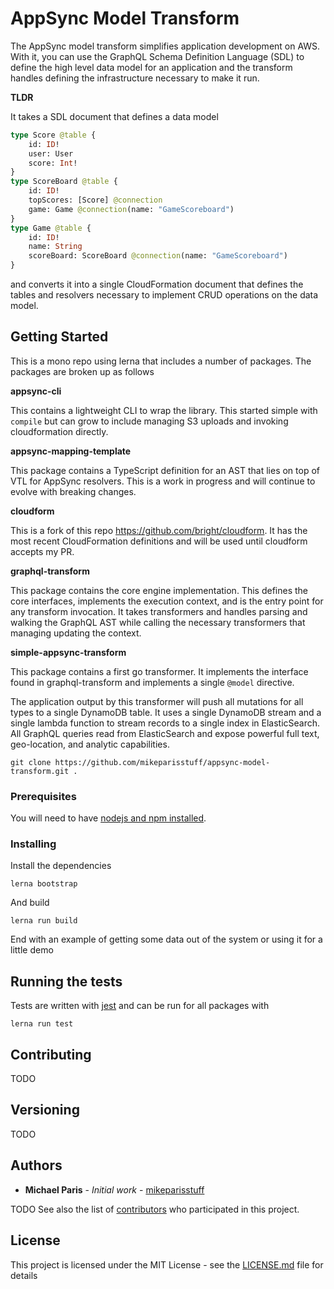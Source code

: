 # AppSync Model Transform

The AppSync model transform simplifies application development on AWS. With it, you can use the GraphQL Schema Definition Language (SDL) to define the high level data model for an application and the transform handles defining the infrastructure necessary to make it run.

**TLDR** 

It takes a SDL document that defines a data model

```graphql
type Score @table {
    id: ID!
    user: User
    score: Int!
}
type ScoreBoard @table {
    id: ID!
    topScores: [Score] @connection
    game: Game @connection(name: "GameScoreboard")
}
type Game @table {
    id: ID!
    name: String
    scoreBoard: ScoreBoard @connection(name: "GameScoreboard")
}
```

and converts it into a single CloudFormation document that defines the tables and resolvers necessary to implement CRUD operations on the data model.


## Getting Started

This is a mono repo using lerna that includes a number of packages. The packages are broken up as follows

**appsync-cli**

This contains a lightweight CLI to wrap the library. This started simple with `compile` but can grow to include managing S3 uploads and invoking cloudformation directly.

**appsync-mapping-template**

This package contains a TypeScript definition for an AST that lies on top of VTL for AppSync resolvers. This is a work in progress and will continue to evolve with breaking changes.

**cloudform**

This is a fork of this repo https://github.com/bright/cloudform. It has the most recent CloudFormation definitions and will be used until cloudform accepts my PR.

**graphql-transform**

This package contains the core engine implementation. This defines the core interfaces, implements the execution context, and is the entry point for any transform invocation. It takes transformers and handles parsing and walking the GraphQL AST while calling the necessary transformers that managing updating the context.

**simple-appsync-transform**

This package contains a first go transformer. It implements the interface found in graphql-transform and implements a single `@model` directive. 

The application output by this transformer will push all mutations for all types to a single DynamoDB table. It uses a single DynamoDB stream and a single lambda function to stream records to a single index in ElasticSearch. All GraphQL queries read from ElasticSearch and expose powerful full text, geo-location, and analytic capabilities.

```
git clone https://github.com/mikeparisstuff/appsync-model-transform.git .
```


### Prerequisites

You will need to have [nodejs and npm installed](https://nodejs.org/en/download/).

### Installing

Install the dependencies

```
lerna bootstrap
```

And build

```
lerna run build
```

End with an example of getting some data out of the system or using it for a little demo

## Running the tests

Tests are written with [jest](https://facebook.github.io/jest/) and can be run for all packages with 

```
lerna run test
```

## Contributing

TODO

## Versioning

TODO

## Authors

* **Michael Paris** - *Initial work* - [mikeparisstuff](https://github.com/mikeparisstuff)

TODO
See also the list of [contributors](https://github.com/your/project/contributors) who participated in this project.

## License

This project is licensed under the MIT License - see the [LICENSE.md](LICENSE.md) file for details
